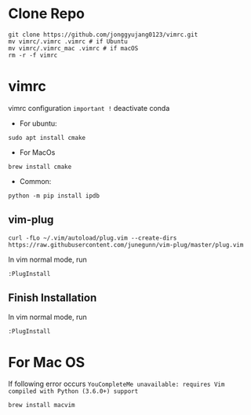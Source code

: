 # Clone Repo
```
git clone https://github.com/jonggyujang0123/vimrc.git
mv vimrc/.vimrc .vimrc # if Ubuntu
mv vimrc/.vimrc_mac .vimrc # if macOS
rm -r -f vimrc
```


# vimrc
vimrc configuration
`important !` deactivate conda

- For ubuntu:
```
sudo apt install cmake
```
- For MacOs
```
brew install cmake
```

- Common:
```
python -m pip install ipdb
```

## vim-plug 

```
curl -fLo ~/.vim/autoload/plug.vim --create-dirs https://raw.githubusercontent.com/junegunn/vim-plug/master/plug.vim
```

In vim normal mode, run
```
:PlugInstall
```

## Finish Installation
In vim normal mode, run
```
:PlugInstall
```
# For Mac OS
If following error occurs `YouCompleteMe unavailable: requires Vim compiled with Python (3.6.0+) support`
``` 
brew install macvim
```
